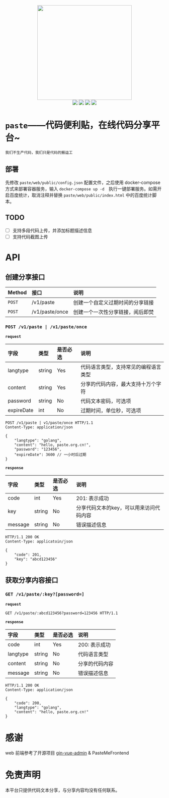 <div align=center>
<img src="https://file.paste.org.cn/logo.png" width=300" height="300" />
</div>
<div align=center>
	<img src="https://img.shields.io/badge/golang-1.15.6-blue"/>
	<img src="https://img.shields.io/badge/gin-1.6.3-lightBlue"/>
    <img src="https://img.shields.io/badge/node-14.17.3-green"/>
	<img src="https://img.shields.io/badge/vue-2.6.10-brightgreen"/>
</div>

# `paste`——代码便利贴，在线代码分享平台~

`我们不生产代码，我们只是代码的搬运工`

## 部署

先修改 `paste/web/public/config.json` 配置文件，之后使用 docker-compose 方式来部署容器服务，输入 `docker-compose up -d`　执行一键部署服务。如需开启百度统计，取消注释并替换 `paste/web/public/index.html` 中的百度统计脚本。

## TODO

- [ ] 支持多段代码上传，并添加标题描述信息
- [ ] 支持代码截图上传

# API

## 创建分享接口

|Method|接口|说明|
| :--- | :--- | :--- |
| `POST` |/v1/paste|创建一个自定义过期时间的分享链接|
| `POST` |/v1/paste/once|创建一个一次性分享链接，阅后即焚|

### `POST /v1/paste | /v1/paste/once`

**`request`**

|字段|类型|是否必选|说明|
| :--- | :--- | :--- | :--- |
|langtype|string|Yes|代码语言类型，支持常见的编程语言类型|
|content|string|Yes|分享的代码内容，最大支持十万个字符|
|password|string|No|代码文本密码，可选项|
|expireDate|int|No|过期时间，单位秒，可选项|

``` http
POST /v1/paste | v1/paste/once HTTP/1.1
Content-Type: application/json

{
    "langtype": "golang",
    "content": "hello, paste.org.cn!",
    "password": "123456",
    "expireDate": 3600 // 一小时后过期
}
```

**`response`**

|字段|类型|是否必选|说明|
| :--- | :--- | :--- | :--- |
|code|int|Yes|201: 表示成功|
|key|string|No|分享代码文本的key，可以用来访问代码内容|
|message|string|No|错误描述信息|

``` http
HTTP/1.1 200 OK
Content-Type: applicatoin/json

{
    "code": 201,
    "key": "abcd123456"
}
```

## 获取分享内容接口

### `GET /v1/paste/:key?[password=]`

**`request`**

``` http
GET /v1/paste/:abcd123456?password=123456 HTTP/1.1
```

**`response`**

|字段|类型|是否必选|说明|
| :--- | :--- | :--- | :--- |
|code|int|Yes|200: 表示成功|
|langtype|string|No|代码语言类型|
|content|string|No|分享的代码内容|
|message|string|No|错误描述信息|

``` http
HTTP/1.1 200 OK
Content-Type: application/json

{
    "code": 200,
    "langtype": "golang",
    "content": "hello, paste.org.cn!"
}
```

# 感谢

web 前端参考了开源项目 [gin-vue-admin](https://github.com/flipped-aurora/gin-vue-admin) & PasteMeFrontend

# 免责声明

本平台只提供代码文本分享，与分享内容均没有任何联系。
